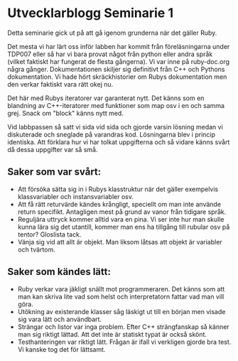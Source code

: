 # Utvecklarblogg Seminarie 1
Detta seminarie gick ut på att gå igenom grunderna när det gäller Ruby.

Det mesta vi har lärt oss inför labben har kommit från föreläsningarna under TDP007 eller så har vi bara provat något från python eller andra språk (vilket faktiskt har fungerat de flesta gångerna).
Vi var inne på ruby-doc.org några gånger. Dokumentationen skiljer sig definitivt från C++ och Pythons dokumentation. 
Vi hade hört skräckhistorier om Rubys dokumentation men den verkar faktiskt vara rätt okej nu.

Det här med Rubys iteratorer var garanterat nytt. Det känns som en blandning av C++-iteratorer med funktioner som map osv i en och samma grej.
Snack om "block" känns nytt med.

Vid labbpassen så satt vi sida vid sida och gjorde varsin lösning medan vi diskuterade och sneglade på varandras kod. Lösningarna blev i princip identiska.
Att förklara hur vi har tolkat uppgifterna och så vidare känns svårt då dessa uppgifter var så små.

## Saker som var svårt:
- Att försöka sätta sig in i Rubys klasstruktur när det gäller exempelvis klassvariabler och instansvariabler osv.
- Att få rätt returvärde kändes krångligt, speciellt om man inte använde return specifikt. Antagligen mest på grund av vanor från tidigare språk.
- Reguljära uttryck kommer alltid vara en pina. Vi ser inte hur man skulle kunna lära sig det utantill, kommer man ens ha tillgång till rubular osv på tentor? Gloslista tack.
- Vänja sig vid att allt är objekt. Man liksom låtsas att objekt är variabler och tvärtom.
    
## Saker som kändes lätt:
- Ruby verkar vara jäkligt snällt mot programmeraren. Det känns som att man kan skriva lite vad som helst och interpretatorn fattar vad man vill göra.
- Utökning av existerande klasser såg läskigt ut till en början men visade sig vara lätt och användbart.
- Strängar och listor var inga problem. Efter C++ strängfanskap så känner man sig riktigt lättad. Att det inte är statiskt typat är också skönt.
- Testhanteringen var riktigt lätt. Frågan är ifall vi verkligen gjorde bra test. Vi kanske tog det för lättsamt.

